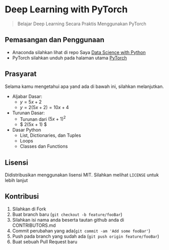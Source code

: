 # Deep Learning with PyTorch 
> Belajar Deep Learning Secara Praktis Menggunakan PyTorch

## Pemasangan dan Penggunaan
- Anaconda silahkan lihat di repo Saya [Data Science with Python](https://github.com/rubiagatra/data-science-with-python)
- PyTorch silahkan unduh pada halaman utama [PyTorch](http://pytorch.org)

## Prasyarat

Selama kamu mengetahui apa yand ada di bawah ini, silahkan melanjutkan.

- Aljabar Dasar:
    - $y = 5x + 2$
    - $y = 2(5x + 2) = 10x + 4$
- Turunan Dasar:
    - Turunan dari $(5x + 1)^2$
    - $ 2(5x + 1) $
- Dasar Python
    - List, Dictionaries, dan Tuples
    - Loops
    - Classes dan Functions

## Lisensi

Didistribusikan menggunakan lisensi MIT. Silahkan melihat `` LICENSE `` untuk lebih lanjut

## Kontribusi
1. Silahkan di Fork  
2. Buat branch baru (`git checkout -b feature/fooBar`)
3. Silahkan isi nama anda beserta tautan github anda di CONTRIBUTORS.md
4. Commit perubahan yang ada(`git commit -am 'Add some fooBar'`)
5. Push pada branch yang sudah ada (`git push origin feature/fooBar`)
6. Buat sebuah Pull Request baru
